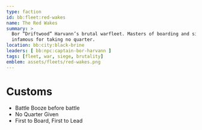 ```yaml
---
type: faction
id: bb:fleet:red-wakes
name: The Red Wakes
summary: >
  Bor “Driftwood” Harvann’s brutal warfleet. Masters of boarding and siege,
  infamous for taking no quarter.
location: bb:city:black-brine
leaders: [ bb:npc:captain-bor-harvann ]
tags: [fleet, war, siege, brutality]
emblem: assets/fleets/red-wakes.png
---
```



# Customs
- Battle Booze before battle  
- No Quarter Given  
- First to Board, First to Lead  

